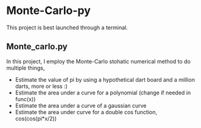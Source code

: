 # Monte-Carlo-py
This project is best launched through a terminal.

## Monte_carlo.py
In this project, I employ the Monte-Carlo stohatic numerical method to do multiple things,
- Estimate the value of pi by using a hypothetical dart board and a million darts, more or less :)
- Estimate the area under a curve for a polynomial (change if needed in func(x))
- Estimate the area under a curve of a gaussian curve
- Estimate the area under curve for a double cos function, cos(cos(pi*x/2))

